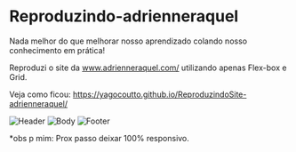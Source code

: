 # Reproduzindo-adrienneraquel
Nada melhor do que melhorar nosso aprendizado colando nosso conhecimento em prática!

 Reproduzi o site da www.adrienneraquel.com/ utilizando apenas Flex-box e Grid.
 
 Veja como ficou: https://yagocoutto.github.io/ReproduzindoSite-adrienneraquel/

![Header](https://user-images.githubusercontent.com/62577739/171193129-6ee0d321-dea0-4c7c-adeb-36a365668ee3.png)
![Body](https://user-images.githubusercontent.com/62577739/171193482-4052de43-9ad1-47b6-af5a-a27912ba6832.png)
![Footer](https://user-images.githubusercontent.com/62577739/171193510-c30e913a-a0b6-473d-b823-b73d4fff7980.png)


*obs p mim: Prox passo deixar 100% responsivo.
